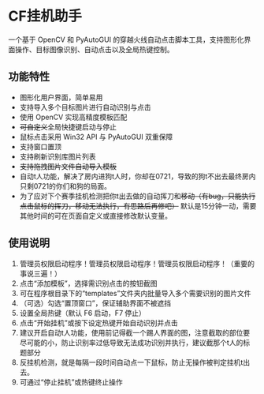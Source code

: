 # CF挂机助手

一个基于 OpenCV 和 PyAutoGUI 的穿越火线自动点击脚本工具，支持图形化界面操作、目标图像识别、自动点击以及全局热键控制。

## 功能特性

- 图形化用户界面，简单易用
- 支持导入多个目标图片进行自动识别与点击
- 使用 OpenCV 实现高精度模板匹配
- ~~可自定义~~全局快捷键启动与停止
- 鼠标点击采用 Win32 API 与 PyAutoGUI 双重保障
- 支持窗口置顶
- 支持刷新识别库图片列表
- ~~支持拖拽图片文件自动导入模板~~
- 自动t人功能，解决了房内进狗t人时，你却在0721，导致的狗t不出去最终房内只剩0721的你们和狗的局面。
- 为了应对下个赛季挂机检测把你t出去做的自动挥刀和~~移动（有bug，只能执行点击鼠标的挥刀，移动无法执行，有思路后再修吧）~~ 默认是15分钟一动，需要其他时间的可在页面自定义或直接修改默认变量。

## 使用说明

1. 管理员权限启动程序！管理员权限启动程序！管理员权限启动程序！（重要的事说三遍！）
2. 点击“添加模板”，选择需识别点击的按钮截图
3. 可在程序根目录下的“templates”文件夹内批量导入多个需要识别的图片文件
4. （可选）勾选“置顶窗口”，保证辅助界面不被遮挡
5. 设置全局热键（默认 F6 启动，F7 停止）
6. 点击“开始挂机”或按下设定热键开始自动识别并点击
7. 建议开启自动t人功能，使用前记得截一个踢人界面的图，注意截取的部位要尽可能的小，防止识别率过低导致无法成功识别并执行，建议截那个t人的标题部分
8. 反挂机检测，就是每隔一段时间自动点一下鼠标，防止无操作被判定挂机t出去。
9. 可通过“停止挂机”或热键终止操作
